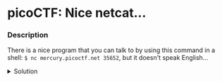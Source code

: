 # picoCTF: Nice netcat...
### Description
There is a nice program that you can talk to by using this command in a shell: `$ nc mercury.picoctf.net 35652`, but it doesn't speak English...

<details closed>
<summary>Solution</summary>
  
  
### Flag
```
picoCTF{the_m3tadata_1s_modified}
```
### Detailed Solution
Run a "From Decimal" recipe on https://gchq.github.io/CyberChef/.
</details>